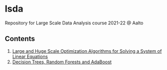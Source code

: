 # lsda
Repository for Large Scale Data Analysis course 2021-22 @ Aalto

## Contents

1. [Large and Huge Scale Optimization Algorithms for Solving a System of Linear Equations](https://github.com/bronemos/lsda/blob/main/hw-1/homework-1.ipynb)
2. [Decision Trees, Random Forests and AdaBoost](https://github.com/bronemos/lsda/blob/main/hw-2/homework-2.ipynb) 

